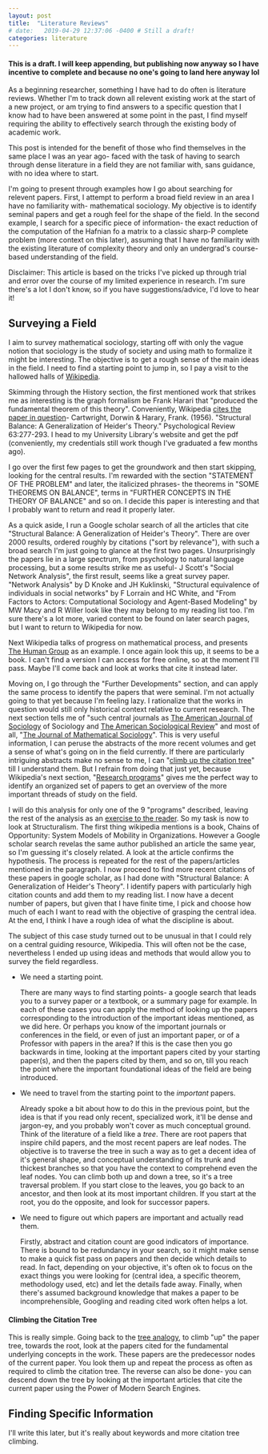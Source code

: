 ```yaml
---
layout: post
title:  "Literature Reviews"
# date:   2019-04-29 12:37:06 -0400 # Still a draft!
categories: literature
---
```


#### This is a draft. I will keep appending, but publishing now anyway so I have incentive to complete and because no one's going to land here anyway lol

As a beginning researcher, something I have had to do often is literature reviews. Whether I'm to track down all relevent existing work at the start of a new project, or am trying to find answers to a specific question that I know had to have been answered at some point in the past, I find myself requiring the ability to effectively search through the existing body of academic work.
<!-- It's one of the things that I was rather bad at to begin with, that I was never taught how to do right in classes.  -->
This post is intended for the benefit of those who find themselves in the same place I was an year ago- faced with the task of having to search through dense literature in a field they are not familiar with, sans guidance, with no idea where to start.

I'm going to present through examples how I go about searching for relevent papers. 
First, I attempt to perform a broad field review in an area I have no familiarity with- mathematical sociology. My objective is to identify seminal papers and get a rough feel for the shape of the field. 
In the second example, I search for a specific piece of information- the exact reduction of the computation of the Hafnian fo a matrix to a classic sharp-P complete problem (more context on this later), assuming that I have no familiarity with the existing literature of complexity theory and only an undergrad's course-based understanding of the field.

Disclaimer: This article is based on the tricks I've picked up through trial and error over the course of my limited experience in research. I'm sure there's a lot I don't know, so if you have suggestions/advice, I'd love to hear it!

## Surveying a Field

I aim to survey mathematical sociology, starting off with only the vague notion that sociology is the study of society and using math to formalize it might be interesting. The objective is to get a rough sense of the main ideas in the field. 
I need to find a starting point to jump in, so I pay a visit to the hallowed halls of [Wikipedia](https://en.wikipedia.org/wiki/Mathematical_sociology).
<!-- I also search "mathematical sociology survey" on google scholar. -->

Skimming through the History section, the first mentioned work that strikes me as interesting is the graph formalism be Frank Harari that "produced the fundamental theorem of this theory".
Conveniently, Wikipedia [cites the paper in question](https://en.wikipedia.org/wiki/Mathematical_sociology#cite_note-5)- Cartwright, Dorwin & Harary, Frank. (1956). "Structural Balance: A Generalization of Heider's Theory." Psychological Review 63:277-293.
I head to my University Library's website and get the pdf (conveniently, my credentials still work though I've graduated a few months ago).

I go over the first few pages to get the groundwork and then start skipping, looking for the central results. I'm rewarded with the section "STATEMENT OF THE PROBLEM" and later, the italicized phrases- the theorems in "SOME THEOREMS ON BALANCE", terms in "FURTHER CONCEPTS IN THE THEORY OF BALANCE" and so on. I decide this paper is interesting and that I probably want to return and read it properly later.

As a quick aside, I run a Google scholar search of all the articles that cite "Structural Balance: A Generalization of Heider's Theory". There are over 2000 results, ordered roughly by citations ("sort by relevance"), with such a broad search I'm just going to glance at the first two pages. Unsurprisingly the papers lie in a large spectrum, from psychology to natural language processing, but a some results strike me as useful- J Scott's "Social Network Analysis", the first result, seems like a great survey paper. "Network Analysis" by D Knoke and JH Kuklinski, "Structural equivalence of individuals in social networks" by F Lorrain and HC White, and "From Factors to Actors: Computational Sociology and Agent-Based Modeling" by MW Macy and R Willer look like they may belong to my reading list too. I'm sure there's a lot more, varied content to be found on later search pages, but I want to return to Wikipedia for now.

Next Wikipedia talks of progress on mathematical process, and presents [The Human Group](https://en.wikipedia.org/wiki/Mathematical_sociology#cite_note-6) as an example. I once again look this up, it seems to be a book. I can't find a version I can access for free online, so at the moment I'll pass. Maybe I'll come back and look at works that cite it instead later.

Moving on, I go through the "Further Developments" section, and can apply the same process to identify the papers that were seminal. I'm not actually going to that yet because I'm feeling lazy. I rationalize that the works in question would still only historical context relative to current research.
The next section tells me of "such central journals as [The American Journal of Sociology](https://www.journals.uchicago.edu/toc/ajs/current) of Sociology and [The American Sociological Review](https://journals.sagepub.com/home/asr)" and most of all, "[The Journal of Mathematical Sociology](https://www.tandfonline.com/loi/gmas20)". This is very useful information, I can peruse the abstracts of the more recent volumes and get a sense of what's going on in the field currently. If there are particularly intriguing abstracts make no sense to me, I can "[climb up the citation tree](#citationTree)" till I understand them. But I refrain from doing that just yet, because Wikipedia's next section, "[Research programs](https://en.wikipedia.org/wiki/Mathematical_sociology#Research_programs)" gives me the perfect way to identify an organized set of papers to get an overview of the more important threads of study on the field.

I will do this analysis for only one of the 9 "programs" described, leaving the rest of the analysis as an [exercise to the reader](https://aditink.github.io/satisfying/).
So my task is now to look at Structuralism. The first thing wikipedia mentions is a book, Chains of Opportunity: System Models of Mobility in Organizations. However a Google scholar search revelas the same author published an article the same year, so I'm guessing it's closely related. A look at the article confirms the hypothesis.
The process is repeated for the rest of the papers/articles mentioned in the paragraph.
I now proceed to find more recent citations of these papers in google scholar, as I had done with "Structural Balance: A Generalization of Heider's Theory". I identify papers with particularly high citation counts and add them to my reading list.
I now have a decent number of papers, but given that I have finite time, I pick and choose how much of each I want to read with the objective of grasping the central idea.
At the end, I think I have a rough idea of what the discipline is about.

The subject of this case study turned out to be unusual in that I could rely on a central guiding resource, Wikipedia. This will often not be the case, nevertheless I ended up using ideas and methods that would allow you to survey the field regardless.

* We need a starting point. 

   There are many ways to find starting points- a google search that leads you to a survey paper or a textbook, or a summary page for example. In each of these cases you can apply the method of looking up the papers corresponding to the introduction of the important ideas mentioned, as we did here. Or perhaps you know of the important journals or conferences in the field, or even of just an important paper, or of a Professor with papers in the area? If this is the case then you go backwards in time, looking at the important papers cited by your starting paper(s), and then the papers cited by them, and so on, till you reach the point where the important foundational ideas of the field are being introduced.

* We need to travel from the starting point to the *important* papers. 

   Already spoke a bit about how to do this in the previous point, but the idea is that if you read only recent, specialized work, it'll be dense and jargon-ey, and you probably won't cover as much conceptual ground. <a name="treeAnalogy"></a>Think of the literature of a field like a *tree*. There are root papers that inspire child papers, and the most recent papers are leaf nodes. The objective is to traverse the tree in such a way as to get a decent idea of it's general shape, and conceptual understanding of its trunk and thickest branches so that you have the context to comprehend even the leaf nodes. You can climb both up and down a tree, so it's a tree traversal problem. If you start close to the leaves, you go back to an ancestor, and then look at its most important children. If you start at the root, you do the opposite, and look for successor papers.

* We need to figure out which papers are important and actually read them.

   Firstly, abstract and citation count are good indicators of importance.
   There is bound to be redundancy in your search, so it might make sense to make a quick fist pass on papers and then decide which details to read. In fact, depending on your objective, it's often ok to focus on the exact things you were looking for (central idea, a specific theorem, methodology used, etc) and let the details fade away.
   Finally, when there's assumed background knowledge that makes a paper to be incomprehensible, Googling and reading cited work often helps a lot.

#### Climbing the Citation Tree <a name="citationTree"></a>
This is really simple. Going back to the [tree analogy](#treeAnalogy), to climb "up" the paper tree, towards the root, look at the papers cited for the fundamental underlying concepts in the work. These papers are the predecessor nodes of the current paper. You look them up and repeat the process as often as required to climb the citation tree. The reverse can also be done- you can descend down the tree by looking at the important articles that cite the current paper using the Power of Modern Search Engines.

## Finding Specific Information

I'll write this later, but it's really about keywords and more citation tree climbing.